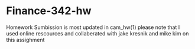 # Finance-342-hw

Homework Sumbission is most updated in cam_hw(1)
please note that I used online rescources and collaberated with jake kresnik and mike kim on this assighment 
